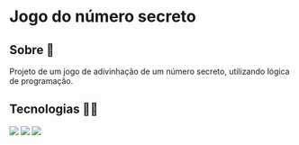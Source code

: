 # Jogo do número secreto

<h2>Sobre 🤔</h2>
<p>Projeto de um jogo de adivinhação de um número secreto, utilizando lógica de programação.</p>

## Tecnologias 👨‍💻
<div>
  <img src="https://img.shields.io/badge/HTML-239120?style=for-the-badge&logo=html5&logoColor=white">
  <img src="https://img.shields.io/badge/CSS-239120?&style=for-the-badge&logo=css3&logoColor=white">
  <img src="https://img.shields.io/badge/JavaScript-F7DF1E?style=for-the-badge&logo=javascript&logoColor=black">
</div>
